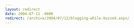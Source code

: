```yaml
---
layout: redirect
date: 2004-07-11 -0800
redirect: /archive/2004/07/12/blogging-while-buzzed.aspx/
---
```

